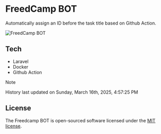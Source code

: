 # FreedCamp BOT

Automatically assign an ID before the task title based on Github Action.

![FreedCamp BOT](https://repository-images.githubusercontent.com/737932867/7d34798b-2680-471c-b089-a78a718d3d6a)

## Tech

- Laravel
- Docker
- Github Action

> [!NOTE]  
> History last updated on Sunday, March 16th, 2025, 4:57:25 PM

## License

The Freedcamp BOT is open-sourced software licensed under the [MIT license](https://opensource.org/licenses/MIT).
